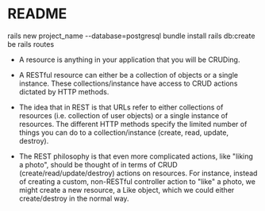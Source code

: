 # README

rails new project_name --database=postgresql
bundle install
rails db:create
be rails routes

* A resource is anything in your application that you will be CRUDing.

* A RESTful resource can either be a collection of objects or a single instance. These collections/instance have access to CRUD actions dictated by HTTP methods.

* The idea that in REST is that URLs refer to either collections of resources (i.e. collection of user objects) or a single instance of resources. The different HTTP methods specify the limited number of things you can do to a collection/instance (create, read, update, destroy).

* The REST philosophy is that even more complicated actions, like "liking a photo", should be thought of in terms of CRUD (create/read/update/destroy) actions on resources. For instance, instead of creating a custom, non-RESTful controller action to "like" a photo, we might create a new resource, a Like object, which we could either create/destroy in the normal way.
